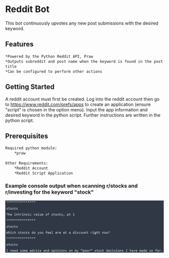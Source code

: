 # Reddit Bot

This bot continuously upvotes any new post submissions with the desired keyword.

## Features
    *Powered by the Python Reddit API, Praw
    *Outputs subreddit and post name when the keyword is found in the post title
    *Can be configured to perform other actions
   
## Getting Started
A reddit account must first be created.  Log into the reddit account then go to https://www.reddit.com/prefs/apps to create an application (ensure "script" is chosen in the option menu).
Input the app information and desired keyword in the python script.  Further instructions are written in the python script.

## Prerequisites
    Required python module:
        *praw

    Other Requirements:
        *Reddit Account
        *Reddit Script Application

  
### Example console output when scanning r/stocks and r/investing for the keyword "stock"
![Image](Screenshot_1.png)

